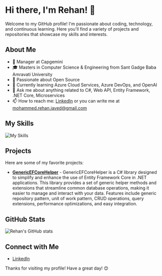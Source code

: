 # Hi there, I'm Rehan! 👋

Welcome to my GitHub profile! I'm passionate about coding, technology, and continuous learning. Here you'll find a variety of projects and repositories that showcase my skills and interests.

## About Me

- 💼 Manager at Capgemini
- 🎓 Masters in Computer Science & Engineering from Sant Gadge Baba Amravati University
- 🌟 Passionate about Open Source
- 🌱 Currently learning Azure Cloud Services, Azure DevOps, and OpenAI
- 💬 Ask me about anything related to C#, Web API, Entity Framework, .NET Core, Microservices
- 📫 How to reach me: [LinkedIn](https://www.linkedin.com/in/MRJaved-FullStack-AzureCloud/) or you can write me at mohammed.rehan.javed@gmail.com

## My Skills

![My Skills](https://github-readme-stats.vercel.app/api/top-langs/?username=RehanFlipOffice&layout=compact&theme=radical)

## Projects

Here are some of my favorite projects:

- [**GenericEFCoreHelper**](https://github.com/RehanFlipOffice/GenericEFCoreHelper) - GenericEFCoreHelper is a C# library designed to simplify and enhance the use of Entity Framework Core in .NET applications. This library provides a set of generic helper methods and extensions that streamline common database operations, making it easier to manage and interact with your data. Features include generic repository pattern, unit of work pattern, CRUD operations, query extensions, performance optimizations, and easy integration.

## GitHub Stats

![Rehan's GitHub stats](https://github-readme-stats.vercel.app/api?username=RehanFlipOffice&show_icons=true&theme=radical)

## Connect with Me

- [LinkedIn](https://www.linkedin.com/in/MRJaved-FullStack-AzureCloud/)

Thanks for visiting my profile! Have a great day! 😊
